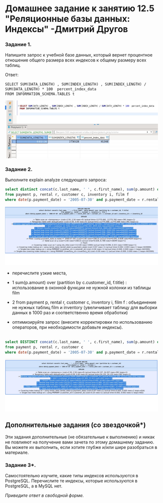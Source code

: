 # Домашнее задание к занятию 12.5 "Реляционные базы данных: Индексы" -Дмитрий Другов


### Задание 1.

Напишите запрос к учебной базе данных, который вернет процентное отношение общего размера всех индексов к общему размеру всех таблиц.

Ответ:

```
SELECT SUM(DATA_LENGTH) , SUM(INDEX_LENGTH) , SUM(INDEX_LENGTH) / SUM(DATA_LENGTH) * 100  percent_index_data
FROM INFORMATION_SCHEMA.TABLES t 

```
![Задание 1](https://github.com/drugovdv/netology_homeworks/blob/main/screenshot/index-1.jpg)

### Задание 2.

Выполните explain analyze следующего запроса:
```sql
select distinct concat(c.last_name, ' ', c.first_name), sum(p.amount) over (partition by c.customer_id, f.title)
from payment p, rental r, customer c, inventory i, film f
where date(p.payment_date) = '2005-07-30' and p.payment_date = r.rental_date and r.customer_id = c.customer_id and i.inventory_id = r.inventory_id

```
![Задание 2.1](https://github.com/drugovdv/netology_homeworks/blob/main/screenshot/index-2.jpg)

- перечислите узкие места,

-  1  sum(p.amount) over (partition by c.customer_id, f.title) : использование в оконной функции не нужной колонки из таблицы film

-  2  from payment p, rental r, customer c, inventory i, film f : объединение не нужных таблиц film и inventory (увеличивает таблицу для выборки данных в 1000 раз  и соответственно время обработки)

- оптимизируйте запрос (внесите корректировки по использованию операторов, при необходимости добавьте индексы).


```sql

select DISTINCT concat(c.last_name, ' ', c.first_name), sum(p.amount) over (partition by c.customer_id)
from payment p, rental r, customer c
where date(p.payment_date) = '2005-07-30' and p.payment_date = r.rental_date and r.customer_id = c.customer_id 

```
![Задание 2.2](https://github.com/drugovdv/netology_homeworks/blob/main/screenshot/index-3.jpg)

## Дополнительные задания (со звездочкой*)
Эти задания дополнительные (не обязательные к выполнению) и никак не повлияют на получение вами зачета по этому домашнему заданию. Вы можете их выполнить, если хотите глубже и/или шире разобраться в материале.

### Задание 3*.

Самостоятельно изучите, какие типы индексов используются в PostgreSQL. Перечислите те индексы, которые используются в PostgreSQL, а в MySQL нет.

*Приведите ответ в свободной форме.*
